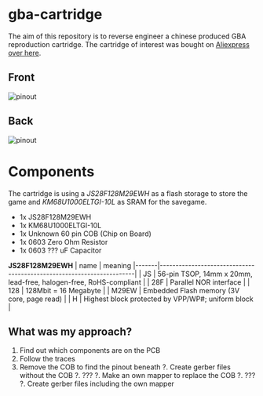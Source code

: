 # gba-cartridge

The aim of this repository is to reverse engineer a chinese produced GBA reproduction cartridge.
The cartridge of interest was bought on [Aliexpress over here](https://de.aliexpress.com/item/1005005879617919.html).


## Front
![pinout](docs/pinout_front.png)

## Back
![pinout](docs/pinout_back.png)

# Components 

The cartridge is using a *JS28F128M29EWH* as a flash storage to store the game and *KM68U1000ELTGI-10L* as SRAM for the savegame. 


* 1x JS28F128M29EWH
* 1x KM68U1000ELTGI-10L
* 1x Unknown 60 pin COB (Chip on Board)
* 1x 0603 Zero Ohm Resistor
* 1x 0603 ??? uF Capacitor


**JS28F128M29EWH**
| name  | meaning
|-------|----------------------------------------------------------------------|
|    JS | 56-pin TSOP, 14mm x 20mm, lead-free, halogen-free, RoHS-compliant |
|   28F | Parallel NOR interface |
|   128 | 128Mbit = 16 Megabyte | 
| M29EW | Embedded Flash memory (3V core, page read) |
|     H | Highest block protected by VPP/WP#; uniform block |


## What was my approach?

1. Find out which components are on the PCB
2. Follow the traces
3. Remove the COB to find the pinout beneath
?. Create gerber files without the COB
?. ???
?. Make an own mapper to replace the COB
?. ???
?. Create gerber files including the own mapper

